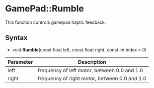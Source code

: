 # GamePad::Rumble

This function controls gamepad haptic feedback.

## Syntax

- void **Rumble**(const float left, const float right, const int index = 0)

| Parameter | Description |
|---|---|
| left | frequency of left motor, between 0.0 and 1.0 |
| right | frequency of right motor, between 0.0 and 1.0 |

